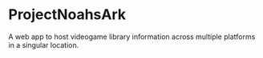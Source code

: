 # ProjectNoahsArk
A web app to host videogame library information across multiple platforms in a singular location.
